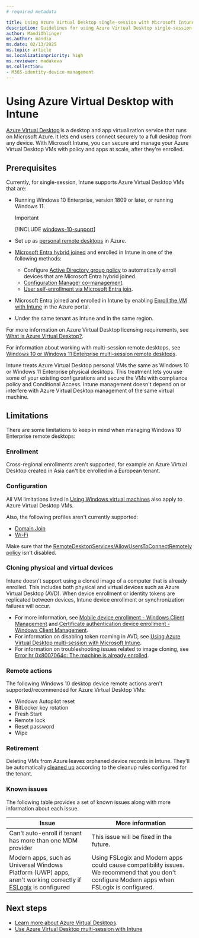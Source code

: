 ```yaml
---
# required metadata

title: Using Azure Virtual Desktop single-session with Microsoft Intune
description: Guidelines for using Azure Virtual Desktop single-session with Microsoft Intune.
author: MandiOhlinger
ms.author: mandia
ms.date: 02/13/2025
ms.topic: article
ms.localizationpriority: high
ms.reviewer: madakeva
ms.collection:
- M365-identity-device-management
---
```


# Using Azure Virtual Desktop with Intune

[Azure Virtual Desktop](/azure/virtual-desktop/) is a desktop and app virtualization service that runs on Microsoft Azure. It lets end users connect securely to a full desktop from any device. With Microsoft Intune, you can secure and manage your Azure Virtual Desktop VMs with policy and apps at scale, after they're enrolled.

## Prerequisites

Currently, for single-session, Intune supports Azure Virtual Desktop VMs that are:

- Running Windows 10 Enterprise, version 1809 or later, or running Windows 11.

  > [!IMPORTANT]
  > [!INCLUDE [windows-10-support](../includes/windows-10-support.md)]

- Set up as [personal remote desktops](/azure/virtual-desktop/configure-host-pool-personal-desktop-assignment-type) in Azure.
- [Microsoft Entra hybrid joined](/azure/active-directory/devices/hybrid-azuread-join-plan) and enrolled in Intune in one of the following methods:
  - Configure [Active Directory group policy](/windows/client-management/mdm/enroll-a-windows-10-device-automatically-using-group-policy) to automatically enroll devices that are Microsoft Entra hybrid joined.
  - [Configuration Manager co-management](/configmgr/comanage/overview).
  - [User self-enrollment via Microsoft Entra join](deployment-guide-enrollment-windows.md#byod-user-enrollment).
- Microsoft Entra joined and enrolled in Intune by enabling [Enroll the VM with Intune](/azure/virtual-desktop/deploy-azure-ad-joined-vm#deploy-azure-ad-joined-vms) in the Azure portal.
- Under the same tenant as Intune and in the same region.

For more information on Azure Virtual Desktop licensing requirements, see [What is Azure Virtual Desktop?](/azure/virtual-desktop/overview#requirements).

For information about working with multi-session remote desktops, see [Windows 10 or Windows 11 Enterprise multi-session remote desktops](azure-virtual-desktop-multi-session.md).

Intune treats Azure Virtual Desktop personal VMs the same as Windows 10 or Windows 11 Enterprise physical desktops. This treatment lets you use some of your existing configurations and secure the VMs with compliance policy and Conditional Access. Intune management doesn't depend on or interfere with Azure Virtual Desktop management of the same virtual machine.

## Limitations

There are some limitations to keep in mind when managing Windows 10 Enterprise remote desktops:

### Enrollment

Cross-regional enrollments aren't supported, for example an Azure Virtual Desktop created in Asia can't be enrolled in a European tenant.

### Configuration

All VM limitations listed in [Using Windows virtual machines](windows-10-virtual-machines.md) also apply to Azure Virtual Desktop VMs.

Also, the following profiles aren't currently supported:

- [Domain Join](../configuration/device-profiles.md#domain-join)
- [Wi-Fi](../configuration/device-profiles.md#wi-fi)

Make sure that the [RemoteDesktopServices/AllowUsersToConnectRemotely policy](/windows/client-management/mdm/policy-csp-remotedesktopservices#remotedesktopservices-allowuserstoconnectremotely) isn't disabled.

### Cloning physical and virtual devices

Intune doesn't support using a cloned image of a computer that is already enrolled. This includes both physical and virtual devices such as Azure Virtual Desktop (AVD). When device enrollment or identity tokens are replicated between devices, Intune device enrollment or synchronization failures will occur.

- For more information, see [Mobile device enrollment - Windows Client Management](/windows/client-management/mobile-device-enrollment) and [Certificate authentication device enrollment - Windows Client Management](/windows/client-management/certificate-authentication-device-enrollment).
- For information on disabling token roaming in AVD, see [Using Azure Virtual Desktop multi-session with Microsoft Intune](azure-virtual-desktop-multi-session.md#prerequisites).
- For information on troubleshooting issues related to image cloning, see [Error hr 0x8007064c: The machine is already enrolled](/troubleshoot/mem/intune/troubleshoot-windows-enrollment-errors#error-hr-0x8007064c-the-machine-is-already-enrolled).

### Remote actions

The following Windows 10 desktop device remote actions aren't supported/recommended for Azure Virtual Desktop VMs:

- Windows Autopilot reset
- BitLocker key rotation
- Fresh Start
- Remote lock
- Reset password
- Wipe

### Retirement

Deleting VMs from Azure leaves orphaned device records in Intune. They'll be automatically [cleaned up](../remote-actions/devices-wipe.md#automatically-hide-devices-with-cleanup-rules) according to the cleanup rules configured for the tenant.

### Known issues

The following table provides a set of known issues along with more information about each issue.

| Issue | More   information |
|---|---|
| Can't auto-enroll if tenant has more than one MDM provider | This issue will be fixed in the future. |
| Modern apps, such as Universal Windows Platform (UWP) apps, aren't working correctly if [FSLogix](/fslogix/overview) is configured | Using FSLogix and Modern apps could cause compatibility issues. We recommend that you don't configure Modern apps when FSLogix is configured.|

## Next steps

* [Learn more about Azure Virtual Desktops](/azure/virtual-desktop/).
* [Use Azure Virtual Desktop multi-session with Intune](./azure-virtual-desktop-multi-session.md)

